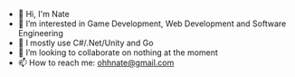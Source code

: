 - 👋 Hi, I'm Nate
- 👀 I’m interested in Game Development, Web Development and Software Engineering
- 🌱 I mostly use C#/.Net/Unity and Go
- 💞️ I’m looking to collaborate on nothing at the moment
- 📫 How to reach me: ohhnate@gmail.com

<!---
ohhnate/ohhnate is a ✨ special ✨ repository because its `README.md` (this file) appears on your GitHub profile.
You can click the Preview link to take a look at your changes.
--->
